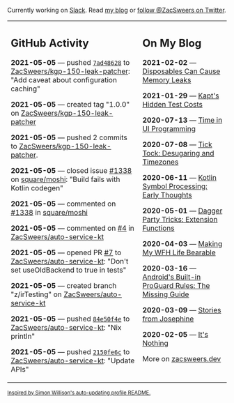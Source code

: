 Currently working on [Slack](https://slack.com/). Read [my blog](https://zacsweers.dev/) or [follow @ZacSweers on Twitter](https://twitter.com/ZacSweers).

<table><tr><td valign="top" width="60%">

## GitHub Activity
<!-- githubActivity starts -->
**2021-05-05** — pushed [`7ad48628`](https://github.com/ZacSweers/kgp-150-leak-patcher/commit/7ad4862822df27a1408fa51f2a5c149b7839c52a) to [ZacSweers/kgp-150-leak-patcher](https://api.github.com/repos/ZacSweers/kgp-150-leak-patcher): "Add caveat about configuration caching"

**2021-05-05** — created tag "1.0.0" on [ZacSweers/kgp-150-leak-patcher](https://api.github.com/repos/ZacSweers/kgp-150-leak-patcher)

**2021-05-05** — pushed 2 commits to [ZacSweers/kgp-150-leak-patcher](https://api.github.com/repos/ZacSweers/kgp-150-leak-patcher).

**2021-05-05** — closed issue [#1338](https://api.github.com/repos/square/moshi/issues/1338) on [square/moshi](https://api.github.com/repos/square/moshi): "Build fails with Kotlin codegen"

**2021-05-05** — commented on [#1338](https://github.com/square/moshi/issues/1338#issuecomment-833163417) in [square/moshi](https://api.github.com/repos/square/moshi)

**2021-05-05** — commented on [#4](https://github.com/ZacSweers/auto-service-kt/issues/4#issuecomment-833153346) in [ZacSweers/auto-service-kt](https://api.github.com/repos/ZacSweers/auto-service-kt)

**2021-05-05** — opened PR [#7](https://api.github.com/repos/ZacSweers/auto-service-kt/pulls/7) to [ZacSweers/auto-service-kt](https://api.github.com/repos/ZacSweers/auto-service-kt): "Don't set useOldBackend to true in tests"

**2021-05-05** — created branch "z/irTesting" on [ZacSweers/auto-service-kt](https://api.github.com/repos/ZacSweers/auto-service-kt)

**2021-05-05** — pushed [`84e50f4e`](https://github.com/ZacSweers/auto-service-kt/commit/84e50f4e896df4577939675f7c60162346bf4798) to [ZacSweers/auto-service-kt](https://api.github.com/repos/ZacSweers/auto-service-kt): "Nix println"

**2021-05-05** — pushed [`2150fe6c`](https://github.com/ZacSweers/auto-service-kt/commit/2150fe6c3df69d5d31f81c3eb3f91fba5dad6e05) to [ZacSweers/auto-service-kt](https://api.github.com/repos/ZacSweers/auto-service-kt): "Update APIs"
<!-- githubActivity ends -->
</td><td valign="top" width="40%">

## On My Blog
<!-- blog starts -->
**2021-02-02** — [Disposables Can Cause Memory Leaks](https://www.zacsweers.dev/disposables-can-cause-memory-leaks/)

**2021-01-29** — [Kapt's Hidden Test Costs](https://www.zacsweers.dev/kapts-hidden-test-costs/)

**2020-07-13** — [Time in UI Programming](https://www.zacsweers.dev/time-in-ui/)

**2020-07-08** — [Tick Tock: Desugaring and Timezones](https://www.zacsweers.dev/ticktock-desugaring-timezones/)

**2020-06-11** — [Kotlin Symbol Processing: Early Thoughts](https://www.zacsweers.dev/kotlin-symbol-processor-early-thoughts/)

**2020-05-01** — [Dagger Party Tricks: Extension Functions](https://www.zacsweers.dev/dagger-party-tricks-extension-functions/)

**2020-04-03** — [Making My WFH Life Bearable](https://www.zacsweers.dev/making-wfh-life-bearable/)

**2020-03-16** — [Android's Built-in ProGuard Rules: The Missing Guide](https://www.zacsweers.dev/android-proguard-rules/)

**2020-03-09** — [Stories from Josephine](https://www.zacsweers.dev/stories-from-josephine/)

**2020-02-05** — [It's Nothing](https://www.zacsweers.dev/its-nothing/)
<!-- blog ends -->
More on [zacsweers.dev](https://zacsweers.dev/)
</td></tr></table>

<sub><a href="https://simonwillison.net/2020/Jul/10/self-updating-profile-readme/">Inspired by Simon Willison's auto-updating profile README.</a></sub>